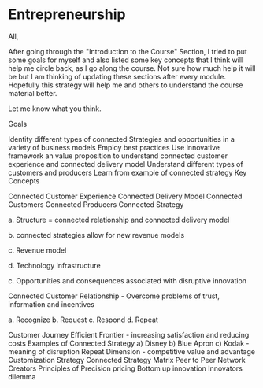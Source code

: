 # Entrepreneurship
All,

After going through the "Introduction to the Course" Section, I tried to put some goals for myself and also listed some key concepts that I think will help me circle back, as I go along the course. Not sure how much help it will be but I am thinking of updating these sections after every module. Hopefully this strategy will help me and others to understand the course material better.

Let me know what you think.

Goals

Identity different types of connected Strategies and opportunities in a variety of business models
Employ best practices
Use innovative framework an value proposition to understand connected customer experience and connected delivery model
Understand different types of customers and producers
Learn from example of connected strategy
Key Concepts

Connected Customer Experience
Connected Delivery Model
Connected Customers
Connected Producers
Connected Strategy

a. Structure = connected relationship and connected delivery model

b. connected strategies allow for new revenue models

c. Revenue model

d. Technology infrastructure

c. Opportunities and consequences associated with disruptive innovation

Connected Customer Relationship - Overcome problems of trust, information and incentives

a. Recognize b. Request c. Respond d. Repeat

Customer Journey
Efficient Frontier - increasing satisfaction and reducing costs
Examples of Connected Strategy a) Disney b) Blue Apron c) Kodak - meaning of disruption
Repeat Dimension - competitive value and advantage
Customization Strategy
Connected Strategy Matrix
Peer to Peer Network Creators
Principles of Precision pricing
Bottom up innovation
Innovators dilemma
